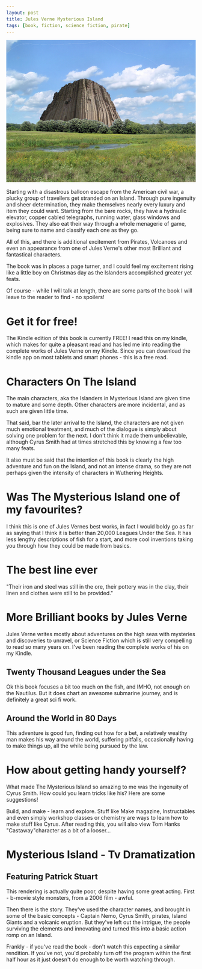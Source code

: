 ```yaml
---
layout: post
title: Jules Verne Mysterious Island
tags: [book, fiction, science fiction, pirate]
---
```

![](/galleries/2010-12-29-jules-vernes-mysterious-island/-mysterious-island.jpg)

Starting with a disastrous balloon escape from the American civil war, a plucky group of travellers get stranded on an Island. Through pure ingenuity and sheer determination, they make themselves nearly every luxury and item they could want. Starting from the bare rocks, they have a hydraulic elevator, copper cabled telegraphs, running water, glass windows and explosives. They also eat their way through a whole menagerie of game, being sure to name and classify each one as they go.

All of this, and there is additional excitement from Pirates, Volcanoes and even an appearance from one of Jules Verne's other most Brilliant and fantastical characters.

The book was in places a page turner, and I could feel my excitement rising like a little boy on Christmas day as the Islanders accomplished greater yet feats.

Of course - while I will talk at length, there are some parts of the book I will leave to the reader to find - no spoilers!

# Get it for free!

The Kindle edition of this book is currently FREE! I read this on my kindle, which makes for quite a pleasant read and has led me into reading the complete works of Jules Verne on my Kindle. Since you can download the kindle app on most tablets and smart phones - this is a free read.

# Characters On The Island

The main characters, aka the Islanders in Mysterious Island are given time to mature and some depth. Other characters are more incidental, and as such are given little time.

That said, bar the later arrival to the Island, the characters are not given much emotional treatment, and much of the dialogue is simply about solving one problem for the next. I don't think it made them unbelievable, although Cyrus Smith had at times stretched this by knowing a few too many feats.

It also must be said that the intention of this book is clearly the high adventure and fun on the Island, and not an intense drama, so they are not perhaps given the intensity of characters in Wuthering Heights.

# Was The Mysterious Island one of my favourites?

I think this is one of Jules Vernes best works, in fact I would boldy go as far as saying that I think it is better than 20,000 Leagues Under the Sea. It has less lengthy descriptions of fish for a start, and more cool inventions taking you through how they could be made from basics.

# The best line ever

"Their iron and steel was still in the ore, their pottery was in the clay, their linen and clothes were still to be provided."

# More Brilliant books by Jules Verne

Jules Verne writes mostly about adventures on the high seas with mysteries and discoveries to unravel, or Science Fiction which is still very compelling to read so many years on. I've been reading the complete works of his on my Kindle.

## Twenty Thousand Leagues under the Sea

Ok this book focuses a bit too much on the fish, and IMHO, not enough on the Nautilus. But it does chart an awesome submarine journey, and is definitely a great sci fi work.

## Around the World in 80 Days

This adventure is good fun, finding out how for a bet, a relatively wealthy man makes his way around the world, suffering pitfalls, occasionally having to make things up, all the while being pursued by the law.
 
# How about getting handy yourself?

What made The Mysterious Island so amazing to me was the ingenuity of Cyrus Smith. How could you learn tricks like his? Here are some suggestions!

Build, and make - learn and explore. Stuff like Make magazine, Instructables and even simply workshop classes or chemistry are ways to learn how to make stuff like Cyrus. After reading this, you will also view Tom Hanks "Castaway"character as a bit of a looser...

# Mysterious Island - Tv Dramatization

## Featuring Patrick Stuart

This rendering is actually quite poor, despite having some great acting. First - b-movie style monsters, from a 2006 film - awful.

Then there is the story. They've used the character names, and brought in some of the basic concepts - Captain Nemo, Cyrus Smith, pirates, Island Giants and a volcanic eruption. But they've left out the intrigue, the people surviving the elements and innovating and turned this into a basic action romp on an Island. 

Frankly - if you've read the book - don't watch this expecting a similar rendition. If you've not, you'd probably turn off the program within the first half hour as it just doesn't do enough to be worth watching through.

